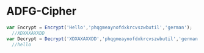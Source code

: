 # ADFG-Cipher

```javascript
var Encrypt = Encrypt('Hello','phqgmeaynofdxkrcvszwbutil','german');
  //XDXAXAXXDD
var Decrypt = Decrypt('XDXAXAXXDD','phqgmeaynofdxkrcvszwbutil','german');
  //hello
```
